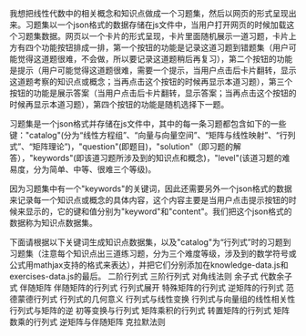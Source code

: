 我想把线性代数中的相关概念和知识点做成一个习题集，然后以网页的形式呈现出来。习题集以一个json格式的数据存储在js文件中，当用户打开网页的时候加载这个习题集数据。网页以一个卡片的形式呈现，卡片里面随机展示一道习题，卡片上方有四个功能按钮排成一排，第一个按钮的功能是记录这道习题到错题集（用户可能觉得这道题很难，不会做，所以要记录这道题稍后再复习），第二个按钮的功能是提示（用户可能觉得这道题很难，需要一个提示，当用户点击后卡片翻转，显示这道题考察的知识点或概念；当再点击这个按钮的时候再显示本道习题），第三个按钮的功能是展示答案（当用户点击后卡片翻转，显示答案；当再点击这个按钮的时候再显示本道习题），第四个按钮的功能是随机选择下一题。

习题集是一个json格式并存储在js文件中，其中的每一条习题都包含如下的一些键："catalog"(分为“线性方程组”、“向量与向量空间”、“矩阵与线性映射”、“行列式”、“矩阵理论”)，"question"(即题目)，"solution"（即习题的解答），"keywords"(即该道习题所涉及到的知识点和概念)，"level"(该道习题的难易度，分为简单、中等、很难三个等级)。

因为习题集中有一个"keywords"的关键词，因此还需要另外一个json格式的数据来记录每一个知识点或概念的具体内容，这个内容主要是当用户点击提示按钮的时候来显示的，它的键和值分别为"keyword"和"content"。我们把这个json格式的数据称为知识点数据集。


下面请根据以下关键词生成知识点数据集，以及"catalog"为“行列式”时的习题到习题集（注意每个知识点出三道练习题，分为三个难度等级，涉及到的数学符号或公式用mathjax支持的格式来表达），并把它们分别添加在knowledge-data.js和exercises-data.js的最后。
二阶行列式
三阶行列式
对角线法则
余子式
代数余子式
伴随矩阵
伴随矩阵的行列式
行列式展开
特殊矩阵的行列式
逆矩阵的行列式
范德蒙德行列式
行列式的几何意义
行列式与线性变换
行列式与向量组的线性相关性
行列式与矩阵的逆
初等变换与行列式
矩阵乘积的行列式
转置矩阵的行列式
矩阵数乘的行列式
逆矩阵与伴随矩阵
克拉默法则
